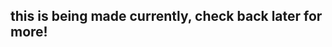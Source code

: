 ## this is being made currently, check back later for more!

<!--
**rigbydotnet/rigbydotnet** is a ✨ _special_ ✨ repository because its `README.md` (this file) appears on your GitHub profile.
-->



